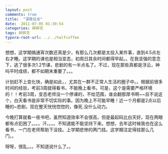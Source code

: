 ```yaml
---
layout: post
comments: true
title:  "深夜日志"
date:  2011-07-05 01:30:54
categories: 碎碎念
tags: 碎碎念
typora-root-url: ../../halfcoffee
---
```




想想，这学期搞通宵次数还真是少，有那么几次都是太投入某件事，直到4.5点左右才睡。这学期的课也是相当变态，初周日其余时间都得早起。。在我坚强的意念下，逃了很多次1.2节课，悲剧的有一半点名了。不过，现在那些真都是浮云，神吗平时成绩，都不如期末重要了。。。

 计划赶不上变化快，确是如此，，尤其在一群不正常人生活的圈子中。。根据前很多时间的经验，考前3周就得看书，不能晚上看书，可是，这个是需要严格环境的！！考前3周，变态老师没一个停课的，不给范围，谁会翻那厚书啊~~且不说这个，白天看书是非常不切实际的事。因为晚上不可能早睡！近一个月都是2点以后睡的~悲剧，现在整天恍恍惚惚的，像死.没什么动力。

今晚打算就看一夜书吧，虽然知道效率不会很高，但是最起码比白天好。现在两眼都有点犯困了。。。。汗。。。。不知道能不能坚持下来。想想，去年这时候我也在这么看书，一门在老师帮助下没挂。上学期悲惨的两门挂。这学期注定得挂那么几门。。

呀呀，很乱。。。不知道说什么了。。
